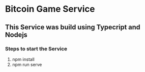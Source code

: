 # Bitcoin Game Service

## This Service was build using Typecript and Nodejs 

### Steps to start the Service

1. npm install
2. npm run serve